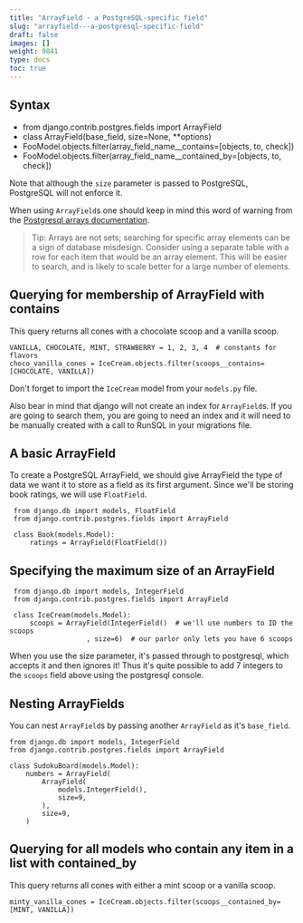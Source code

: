 ```yaml
---
title: "ArrayField - a PostgreSQL-specific field"
slug: "arrayfield---a-postgresql-specific-field"
draft: false
images: []
weight: 9841
type: docs
toc: true
---
```


## Syntax
- from django.contrib.postgres.fields import ArrayField
- class ArrayField(base_field, size=None, **options)
- FooModel.objects.filter(array_field_name__contains=[objects, to, check])
- FooModel.objects.filter(array_field_name__contained_by=[objects, to, check])

Note that although the `size` parameter is passed to PostgreSQL, PostgreSQL will not enforce it.

When using `ArrayField`s one should keep in mind this word of warning from the [Postgresql arrays documentation][1].

> Tip: Arrays are not sets; searching for specific array elements can be
> a sign of database misdesign. Consider using a separate table with a
> row for each item that would be an array element. This will be easier
> to search, and is likely to scale better for a large number of
> elements.


  [1]: https://www.postgresql.org/docs/9.5/static/arrays.html

## Querying for membership of ArrayField with contains
This query returns all cones with a chocolate scoop and a vanilla scoop.

    VANILLA, CHOCOLATE, MINT, STRAWBERRY = 1, 2, 3, 4  # constants for flavors
    choco_vanilla_cones = IceCream.objects.filter(scoops__contains=[CHOCOLATE, VANILLA])


Don't forget to import the `IceCream` model from your `models.py` file.


Also bear in mind that django will not create an index for `ArrayField`s. If you are going to search them, you are going to need an index and it will need to be manually created with a call to RunSQL in your migrations file.

  [1]: https://www.postgresql.org/docs/9.1/static/arrays.html

## A basic ArrayField
To create a PostgreSQL ArrayField, we should give ArrayField the type of data we want it to store as a field as its first argument. Since we'll be storing book ratings, we will use `FloatField`.

     from django.db import models, FloatField
     from django.contrib.postgres.fields import ArrayField
     
     class Book(models.Model):
         ratings = ArrayField(FloatField())

## Specifying the maximum size of an ArrayField


     from django.db import models, IntegerField
     from django.contrib.postgres.fields import ArrayField
     
     class IceCream(models.Model):
         scoops = ArrayField(IntegerField()  # we'll use numbers to ID the scoops
                       , size=6)  # our parlor only lets you have 6 scoops


When you use the size parameter, it's passed through to postgresql, which accepts it and then ignores it! Thus it's quite possible to add 7 integers to the `scoops` field above using the postgresql console.

## Nesting ArrayFields
You can nest `ArrayField`s by passing another `ArrayField` as it's `base_field`.

    from django.db import models, IntegerField
    from django.contrib.postgres.fields import ArrayField

    class SudokuBoard(models.Model):
        numbers = ArrayField(
            ArrayField(
                models.IntegerField(),
                size=9,
            ),
            size=9,
        )

## Querying for all models who contain any item in a list with contained_by
This query returns all cones with either a mint scoop or a vanilla scoop.

    minty_vanilla_cones = IceCream.objects.filter(scoops__contained_by=[MINT, VANILLA])

